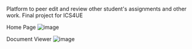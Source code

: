 Platform to peer edit and review other student's assignments and other work. Final project for ICS4UE

Home Page
![image](https://github.com/user-attachments/assets/b76a0af9-4544-424a-8f1b-c8e10bd66437)

Document Viewer
![image](https://github.com/user-attachments/assets/4f9ce503-0a89-4463-8561-938ef4825d4d)

